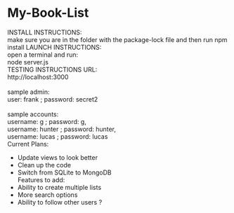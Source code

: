 # My-Book-List
INSTALL INSTRUCTIONS:<br>
make sure you are in the folder with the package-lock file and then run
npm install
LAUNCH INSTRUCTIONS:<br>
open a terminal and run:<br>
node server.js <br>
TESTING INSTRUCTIONS URL:<br>
http://localhost:3000
<br><br>
sample admin:<br>
user: frank ;
password: secret2
<br><br>
sample accounts:<br>
username: g ;
password: g,
<br>
username: hunter ;
password: hunter,
<br>
username: lucas ;
password: lucas
<br>
Current Plans:<br>
- Update views to look better<br>
- Clean up the code<br>
- Switch from SQLite to MongoDB<br>
Features to add:<br>
- Ability to create multiple lists<br>
- More search options<br>
- Ability to follow other users ?<br>
